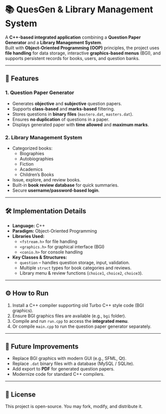 # 📚 QuesGen & Library Management System

A **C++-based integrated application** combining a **Question Paper Generator** and a **Library Management System**.  
Built with **Object-Oriented Programming (OOP)** principles, the project uses **file handling** for data storage, interactive **graphics-based menus** (BGI), and supports persistent records for books, users, and question banks.

---

## 🚀 Features

### **1. Question Paper Generator**
- Generates **objective** and **subjective** question papers.
- Supports **class-based** and **marks-based** filtering.
- Stores questions in **binary files** (`mastero.dat`, `masters.dat`).
- Ensures **no duplication** of questions in a paper.
- Displays generated paper with **time allowed** and **maximum marks**.

### **2. Library Management System**
- Categorized books:
  - Biographies
  - Autobiographies
  - Fiction
  - Academics
  - Children’s Books
- Issue, explore, and review books.
- Built-in **book review database** for quick summaries.
- Secure **username/password-based login**.

---

## 🛠️ Implementation Details

- **Language:** C++
- **Paradigm:** Object-Oriented Programming
- **Libraries Used:**
  - `<fstream.h>` for file handling
  - `<graphics.h>` for graphical interface (BGI)
  - `<conio.h>` for console handling
- **Key Classes & Structures:**
  - `question` – handles question storage, input, validation.
  - Multiple `struct` types for book categories and reviews.
  - Library menu & review functions (`choice1`, `choice2`, `choice3`).

---

## ⚙️ How to Run

1. Install a C++ compiler supporting old Turbo C++ style code (BGI graphics).
2. Ensure BGI graphics files are available (e.g., `bgi` folder).
3. Compile and run `run.cpp` to access the **integrated menu**.
4. Or compile `main.cpp` to run the question paper generator separately.

---

## 🔮 Future Improvements
- Replace BGI graphics with modern GUI (e.g., SFML, Qt).
- Replace `.dat` binary files with a database (MySQL / SQLite).
- Add export to **PDF** for generated question papers.
- Modernize code for standard C++ compilers.

---

## 📜 License
This project is open-source. You may fork, modify, and distribute it.

